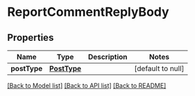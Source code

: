 # ReportCommentReplyBody
## Properties

| Name | Type | Description | Notes |
|------------ | ------------- | ------------- | -------------|
| **postType** | [**PostType**](PostType.md) |  | [default to null] |

[[Back to Model list]](../README.md#documentation-for-models) [[Back to API list]](../README.md#documentation-for-api-endpoints) [[Back to README]](../README.md)


